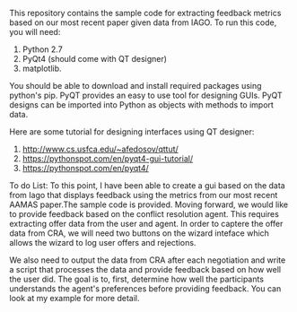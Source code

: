 This repository contains the sample code for extracting feedback metrics based on our most recent paper given data from IAGO. To run this code, you will need: 
1. Python 2.7
2. PyQt4 (should come with QT designer) 
3. matplotlib. 

You should be able to download and install required packages using python's pip. PyQT provides an easy to use tool for designing GUIs. PyQT designs can be imported into Python as objects with methods to import data. 

Here are some tutorial for designing interfaces using QT designer: 
1. http://www.cs.usfca.edu/~afedosov/qttut/
2. https://pythonspot.com/en/pyqt4-gui-tutorial/
3. https://pythonspot.com/en/pyqt4/

To do List: 
To this point, I have been able to create a gui based on the data from Iago that displays feedback using the metrics from our most recent AAMAS paper.The sample code is provided. Moving forward, we would like to provide feedback based on the conflict resolution agent. This requires extracting offer data from the user and agent. In order to captere the offer data from CRA, we will need two buttons on the wizard inteface which allows the wizard to log user offers and rejections.

We also need to output the data from CRA after each negotiation and write a script that processes the data and provide feedback based on how well the user did. The goal is to, first, determine how well the participants understands the agent's preferences before providing feedback. You can look at my example for more detail. 


